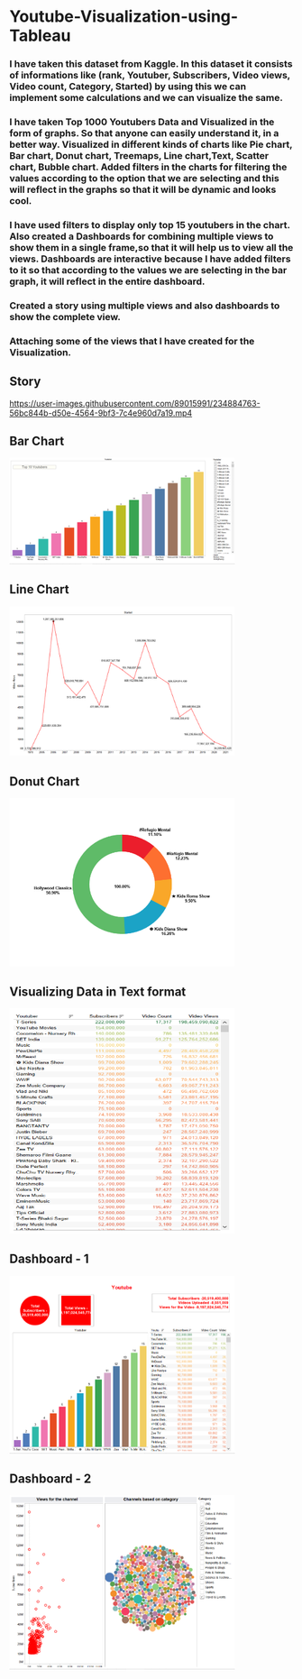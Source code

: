 # Youtube-Visualization-using-Tableau

### I have taken this dataset from Kaggle. In this dataset it consists of informations like (rank, Youtuber, Subscribers, Video views, Video count, Category, Started) by using this we can implement some calculations and we can visualize the same.

### I have taken Top 1000 Youtubers Data and Visualized in the form of graphs. So that anyone can easily understand it, in a better way. Visualized in different kinds of charts like Pie chart, Bar chart, Donut chart, Treemaps, Line chart,Text, Scatter chart, Bubble chart. Added filters in the charts for filtering the values according to the option that we are selecting and this will reflect in the graphs so that it will be dynamic and looks cool. 

### I have used filters to display only top 15 youtubers in the chart. Also created a Dashboards for combining multiple views to show them in a single frame,so that it will help us to view all the views. Dashboards are interactive because I have added filters to it so that according to the values we are selecting in the bar graph, it will reflect in the entire dashboard.

### Created a story using multiple views and also dashboards to show the complete view.

### Attaching some of the views that I have created for the Visualization.

## Story

https://user-images.githubusercontent.com/89015991/234884763-56bc844b-d50e-4564-9bf3-7c4e960d7a19.mp4

## Bar Chart

<img src="https://github.com/Logaratchagan/Youtube-Visualization-using-Tableau/blob/main/Tableau%20project%20images/Bar%20chart.PNG" width="400">

## Line Chart

<img src="https://github.com/Logaratchagan/Youtube-Visualization-using-Tableau/blob/main/Tableau%20project%20images/Line%20chart.PNG" width="400">

## Donut Chart

<img src="https://github.com/Logaratchagan/Youtube-Visualization-using-Tableau/blob/main/Tableau%20project%20images/Donut%20chart.PNG" width="400">

## Visualizing Data in Text format

<img src="https://github.com/Logaratchagan/Youtube-Visualization-using-Tableau/blob/main/Tableau%20project%20images/Data.PNG" height="400" width="400">

## Dashboard - 1 

<img src="https://github.com/Logaratchagan/Youtube-Visualization-using-Tableau/blob/main/Tableau%20project%20images/Dashboard1.PNG" width="400">

## Dashboard - 2

<img src="https://github.com/Logaratchagan/Youtube-Visualization-using-Tableau/blob/main/Tableau%20project%20images/Dashboard2.PNG" width="400" >
